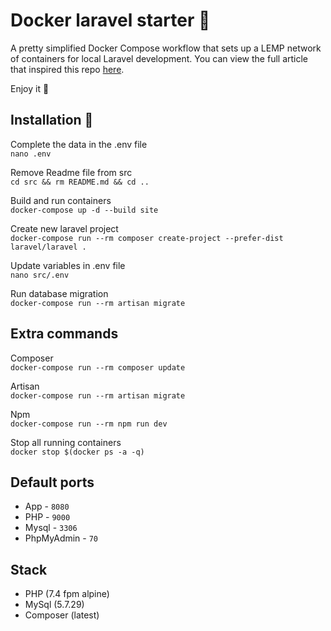 # Docker laravel starter :whale:
A pretty simplified Docker Compose workflow that sets up a LEMP network of containers for local Laravel development. You can view the full article that inspired this repo [here](https://dev.to/aschmelyun/the-beauty-of-docker-for-local-laravel-development-13c0).

Enjoy it :raised_hands:

## Installation :dash:
Complete the data in the .env file\
`nano .env`

Remove Readme file from src\
`cd src && rm README.md && cd ..`

Build and run containers\
`docker-compose up -d --build site`

Create new laravel project\
`docker-compose run --rm composer create-project --prefer-dist laravel/laravel .`

Update variables in .env file\
`nano src/.env`

Run database migration\
`docker-compose run --rm artisan migrate`

## Extra commands
Composer\
`docker-compose run --rm composer update`

Artisan\
`docker-compose run --rm artisan migrate`

Npm\
`docker-compose run --rm npm run dev`

Stop all running containers\
`docker stop $(docker ps -a -q)`

## Default ports
- App - `8080`
- PHP - `9000`
- Mysql - `3306`
- PhpMyAdmin - `70`

## Stack
- PHP (7.4 fpm alpine)
- MySql (5.7.29)
- Composer (latest)
